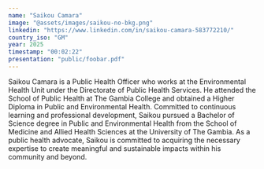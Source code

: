 ```yaml
---
name: "Saikou Camara"
image: "@assets/images/saikou-no-bkg.png"
linkedin: "https://www.linkedin.com/in/saikou-camara-583772210/"
country_iso: "GM"
year: 2025
timestamp: "00:02:22"
presentation: "public/foobar.pdf"
---
```


Saikou Camara is a Public Health Officer who works at the Environmental Health Unit under the Directorate of Public Health Services. He attended the School of Public Health at The Gambia College and obtained a Higher Diploma in Public and Environmental Health. Committed to continuous learning and professional development, Saikou pursued a Bachelor of Science degree in Public and Environmental Health from the School of Medicine and Allied Health Sciences at the University of The Gambia. As a public health advocate, Saikou is committed to acquiring the necessary expertise to create meaningful and sustainable impacts within his community and beyond.
